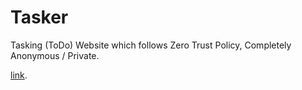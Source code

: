 # Tasker
Tasking (ToDo) Website which follows Zero Trust Policy, Completely Anonymous / Private.



<a href="https://hausemasterz.github.io/tasker/" target="_blank" rel="noopener noreferrer">link</a>.
